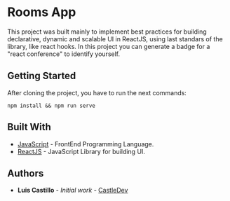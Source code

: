 # Rooms App

This project was built mainly to implement best practices for building declarative, dynamic and scalable UI in ReactJS, using last standars of the library, like react hooks. In this project you can generate a badge for a "react conference" to identify yourself.

## Getting Started
After cloning the project, you have to run the next commands:

```
npm install && npm run serve
```

## Built With

* [JavaScript]() - FrontEnd Programming Language.
* [ReactJS]() - JavaScript Library for building UI.

## Authors

* **Luis Castillo** - *Initial work* - [CastleDev](https://github.com/CastilloLuis)
